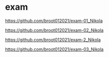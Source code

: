 # exam
https://github.com/broot012021/exam-01_Nikola

https://github.com/broot012021/exam-02_Nikola

https://github.com/broot012021/exam-2_Nikola

https://github.com/broot012021/exam-03_Nikola
